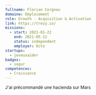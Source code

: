 ```yaml
---
fullname: Florian Corgnou
domaine: Déploiement
role: Growth - Acquisition & Activation
link: https://trezy.io/
missions:
  - start: 2021-01-22
    end: 2021-05-12
    status: independent
    employer: Octo
startups:
  - jeveuxaider
badges:
  - segur
competences:
  - Croissance
---
```

J'ai précommandé une hacienda sur Mars
